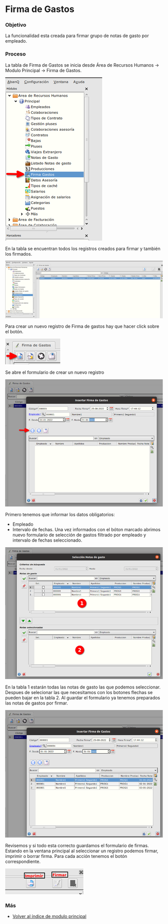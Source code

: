 # Firma de Gastos

### Objetivo

   La funcionalidad esta creada para firmar grupo de notas de gasto por empleado.

### Proceso

  La tabla de Firma de Gastos se inicia desde Área de Recursos Humanos -> Modulo Principal -> Firma de Gastos.

![Iniciar Firma de Gastos](./img/uni_firmasgruponotas1.png)

  En la tabla se encuentran todos los registros creados para firmar y también los firmados. 

 ![Formulario maestro](./img/uni_firmasgruponotas2.png)

  Para crear un nuevo registro de Firma de gastos hay que hacer click sobre el botón.

 ![Botón insertar](./img/uni_firmasgruponotas3.png)

  Se abre el formulario de crear un nuevo registro

 ![Formulario de insertar](./img/uni_firmasgruponotas4.png)

Primero tenemos que informar los datos obligatorios:
* Empleado
* Intervalo de fechas.
Una vez informados con el bóton marcado abrimos nuevo formulario de selección de gastos filtrado por empleado y intervalo de fechas seleccionado.

 ![Formulario de seleccionar](./img/uni_firmasgruponotas5.png)

En la tabla 1 estarán todas las notas de gasto las que podemos seleccionar. Despues de selecionar las que necesitamos con los botones flechas se pueden bajar en la tabla 2. 
Al guardar el formulario ya tenemos preparados las notas de gastos por firmar.

 ![Formulario de edición](./img/uni_firmasgruponotas6.png)

Revisemos y si todo esta correcto guardamos el formulario de firmas.  
Estando en la ventana principal al seleccionar un registro podemos firmar, imprimir o borrar firma. Para cada acción tenemos el botón correspondiente.

![Formulario de edición](./img/uni_firmasgruponotas7.png)



### Más

  * [Volver al índice de modulo principal](../flrrhhppal.md)
